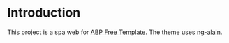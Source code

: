 # Introduction

This project is a spa web for [ABP Free Template](https://aspnetboilerplate.com/Templates).
The theme uses [ng-alain](http://ng-alain.com).